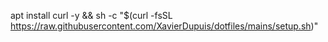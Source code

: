 apt install curl -y && sh -c "$(curl -fsSL https://raw.githubusercontent.com/XavierDupuis/dotfiles/mains/setup.sh)"